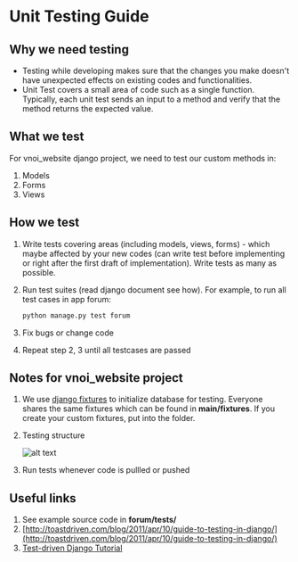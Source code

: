 # Unit Testing Guide

## Why we need testing

- Testing while developing makes sure that the changes you make doesn't have unexpected effects on existing codes and functionalities.
- Unit Test covers a small area of code such as a single function. Typically, each unit test sends an input to a method and verify that the method returns the expected value.

## What we test
For vnoi_website django project, we need to test our custom methods in:

1. Models
2. Forms
3. Views


## How we test

1. Write tests covering areas (including models, views, forms) - which maybe affected by your new codes (can write test before implementing or right after the first draft of implementation). Write tests as many as possible.
2. Run test suites (read django document see how). For example, to run all test cases in app forum:

    ```bash
    python manage.py test forum
    ```

3. Fix bugs or change code
4. Repeat step 2, 3 until all testcases are passed

## Notes for vnoi_website project

1. We use [django fixtures](http://django-testing-docs.readthedocs.org/en/latest/fixtures.html) to initialize database for testing. Everyone shares the same fixtures which can be found in **main/fixtures**. If you create your custom fixtures, put into the folder.
2. Testing structure

	![alt text](https://github.com/VNOI-Admin/vnoiwebsite/tree/master/documents/testing/test_structure.png)

3. Run tests whenever code is pullled or pushed 

## Useful links
1. See example source code in **forum/tests/**
2. [http://toastdriven.com/blog/2011/apr/10/guide-to-testing-in-django/](http://toastdriven.com/blog/2011/apr/10/guide-to-testing-in-django/)
3. [Test-driven Django Tutorial](http://www.tdd-django-tutorial.com/)




